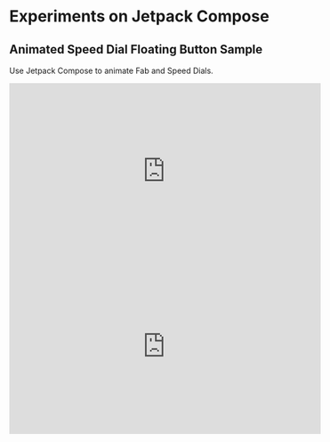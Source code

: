 # Experiments on Jetpack Compose

## Animated Speed Dial Floating Button Sample

Use Jetpack Compose to animate Fab and Speed Dials.

<iframe width="560" height="315" src="https://www.youtube.com/embed/Nr0i9wTj6Ic?controls=0" frameborder="0" allow="accelerometer; autoplay; clipboard-write; encrypted-media; gyroscope; picture-in-picture" allowfullscreen></iframe>

<iframe src="https://app.pitch.com/app/embed/66ac8a5f-e2e0-4006-b6aa-16d3fa44b359" allow="fullscreen" allowfullscreen="" width="560" height="315" style="border:0"></iframe>